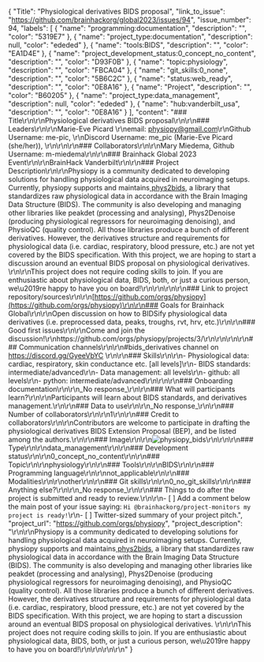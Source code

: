 {
  "Title": "Physiological derivatives BIDS proposal",
  "link_to_issue": "https://github.com/brainhackorg/global2023/issues/94",
  "issue_number": 94,
  "labels": [
    {
      "name": "programming:documentation",
      "description": "",
      "color": "5319E7"
    },
    {
      "name": "project_type:documentation",
      "description": null,
      "color": "ededed"
    },
    {
      "name": "tools:BIDS",
      "description": "",
      "color": "EA1D4E"
    },
    {
      "name": "project_development_status:0_concept_no_content",
      "description": "",
      "color": "D93F0B"
    },
    {
      "name": "topic:physiology",
      "description": "",
      "color": "FBCA04"
    },
    {
      "name": "git_skills:0_none",
      "description": "",
      "color": "5B6C2C"
    },
    {
      "name": "status:web_ready",
      "description": "",
      "color": "0E8A16"
    },
    {
      "name": "Project",
      "description": "",
      "color": "B60205"
    },
    {
      "name": "project_type:data_management",
      "description": null,
      "color": "ededed"
    },
    {
      "name": "hub:vanderbilt_usa",
      "description": "",
      "color": "0E8A16"
    }
  ],
  "content": "### Title\r\n\r\nPhysiological derivatives BIDS proposal\r\n\r\n### Leaders\r\n\r\nMarie-Eve Picard \r\nemail: physiopy@gmail.com\r\nGithub Username: me-pic, \r\nDiscord Username: me_pic (Marie-Eve Picard (she/her)), \r\n\r\n\r\n### Collaborators\r\n\r\nMary Miedema, Github Username: m-miedema\r\n\r\n### Brainhack Global 2023 Event\r\n\r\nBrainHack Vanderbilt\r\n\r\n### Project Description\r\n\r\nPhysiopy is a community dedicated to developing solutions for handling physiological data acquired in neuroimaging setups. Currently, physiopy supports and maintains[ phys2bids](https://phys2bids.readthedocs.io/en/latest/), a library that standardizes raw physiological data in accordance with the Brain Imaging Data Structure (BIDS). The community is also developing and managing other libraries like peakdet (processing and analysing), Phys2Denoise (producing physiological regressors for neuroimaging denoising), and PhysioQC (quality control). All those libraries produce a bunch of different derivatives. However, the derivatives structure and requirements for physiological data (i.e. cardiac, respiratory, blood pressure, etc.) are not yet covered by the BIDS specification. With this project, we are hoping to start a discussion around an eventual BIDS proposal on physiological derivatives. \r\n\r\nThis project does not require coding skills to join. If you are enthusiastic about physiological data, BIDS, both, or just a curious person, we\u2019re happy to have you on board!\r\n\r\n\r\n\r\n### Link to project repository/sources\r\n\r\n[https://github.com/orgs/physiopy](https://github.com/orgs/physiopy)\r\n\r\n### Goals for Brainhack Global\r\n\r\nOpen discussion on how to BIDSify physiological data derivatives (i.e. preprocessed data, peaks, troughs, rvt, hrv, etc.)\r\n\r\n### Good first issues\r\n\r\nCome and join the discussion!\r\nhttps://github.com/orgs/physiopy/projects/3/\r\n\r\n\r\n\r\n### Communication channels\r\n\r\n#bids_derivatives channel on https://discord.gg/GyeeVbYC \r\n\r\n### Skills\r\n\r\n- Physiological data: cardiac, respiratory, skin conductance etc. [all levels]\r\n- BIDS standards: intermediate/advanced\r\n- Data management: all levels\r\n- github: all levels\r\n- python: intermediate/advanced\r\n\r\n\r\n### Onboarding documentation\r\n\r\n_No response_\r\n\r\n### What will participants learn?\r\n\r\nParticipants will learn about BIDS standards, and derivatives management.\r\n\r\n### Data to use\r\n\r\n_No response_\r\n\r\n### Number of collaborators\r\n\r\n1\r\n\r\n### Credit to collaborators\r\n\r\nContributors are welcome to participate in drafting the physiological derivatives BIDS Extension Proposal (BEP), and be listed among the authors.\r\n\r\n### Image\r\n\r\n![physiopy_bids](https://github.com/brainhackorg/global2023/assets/77584086/be852556-9298-4482-9afa-e8555af45725)\r\n\r\n\r\n### Type\r\n\r\ndata_management\r\n\r\n### Development status\r\n\r\n0_concept_no_content\r\n\r\n### Topic\r\n\r\nphysiology\r\n\r\n### Tools\r\n\r\nBIDS\r\n\r\n### Programming language\r\n\r\nnot_applicable\r\n\r\n### Modalities\r\n\r\nother\r\n\r\n### Git skills\r\n\r\n0_no_git_skills\r\n\r\n### Anything else?\r\n\r\n_No response_\r\n\r\n### Things to do after the project is submitted and ready to review.\r\n\r\n- [ ] Add a comment below the main post of your issue saying: `Hi @brainhackorg/project-monitors my project is ready!`\r\n- [ ] Twitter-sized summary of your project pitch.",
  "project_url": "https://github.com/orgs/physiopy",
  "project_description": "\r\n\r\nPhysiopy is a community dedicated to developing solutions for handling physiological data acquired in neuroimaging setups. Currently, physiopy supports and maintains[ phys2bids](https://phys2bids.readthedocs.io/en/latest/), a library that standardizes raw physiological data in accordance with the Brain Imaging Data Structure (BIDS). The community is also developing and managing other libraries like peakdet (processing and analysing), Phys2Denoise (producing physiological regressors for neuroimaging denoising), and PhysioQC (quality control). All those libraries produce a bunch of different derivatives. However, the derivatives structure and requirements for physiological data (i.e. cardiac, respiratory, blood pressure, etc.) are not yet covered by the BIDS specification. With this project, we are hoping to start a discussion around an eventual BIDS proposal on physiological derivatives. \r\n\r\nThis project does not require coding skills to join. If you are enthusiastic about physiological data, BIDS, both, or just a curious person, we\u2019re happy to have you on board!\r\n\r\n\r\n\r\n"
}